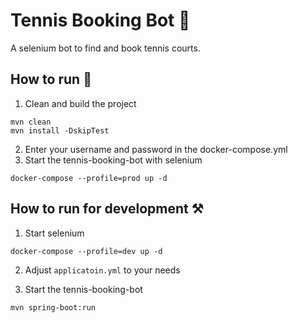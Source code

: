 # Tennis Booking Bot :tennis:

A selenium bot to find and book tennis courts.

## How to run :rocket:

1. Clean and build the project

```
mvn clean
mvn install -DskipTest
```

2. Enter your username and password in the docker-compose.yml
3. Start the tennis-booking-bot with selenium

```
docker-compose --profile=prod up -d
```

## How to run for development :hammer_and_pick:

1. Start selenium

```
docker-compose --profile=dev up -d
```

2. Adjust `applicatoin.yml` to your needs

3. Start the tennis-booking-bot

```
mvn spring-boot:run
```
